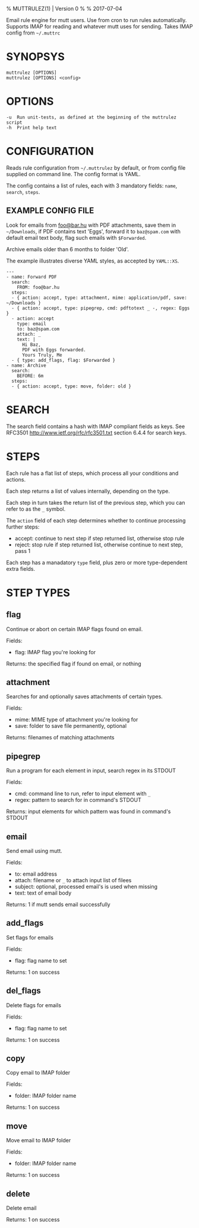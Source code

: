 % MUTTRULEZ(1) | Version 0
%
% 2017-07-04

Email rule engine for mutt users. Use from cron to run rules automatically.
Supports IMAP for reading and whatever mutt uses for sending.
Takes IMAP config from `~/.muttrc`

# SYNOPSYS

    muttrulez [OPTIONS]
    muttrulez [OPTIONS] <config>

# OPTIONS

    -u	Run unit-tests, as defined at the beginning of the muttrulez script
    -h	Print help text

# CONFIGURATION

Reads rule configuration from `~/.muttrulez` by default, or from config file
supplied on command line. The config format is YAML.

The config contains a list of rules, each with 3 mandatory fields:
`name`, `search`, `steps`.

## EXAMPLE CONFIG FILE

Look for emails from foo@bar.hu with PDF attachments, save them in `~/Downloads`,
if PDF contains text 'Eggs', forward it to `baz@spam.com` with default email text
body, flag such emails with `$Forwarded`.

Archive emails older than 6 months to folder 'Old'.

The example illustrates diverse YAML styles, as accepted by `YAML::XS`.

    ---
    - name: Forward PDF
      search:
        FROM: foo@bar.hu
      steps:
      - { action: accept, type: attachment, mime: application/pdf, save: ~/Downloads }
      - { action: accept, type: pipegrep, cmd: pdftotext _ -, regex: Eggs }
      - action: accept
        type: email
        to: baz@spam.com
        attach: _
        text: |
          Hi Baz,
          PDF with Eggs forwarded.
          Yours Truly, Me
      - { type: add_flags, flag: $Forwarded }
    - name: Archive
      search:
        BEFORE: 6m
      steps:
      - { action: accept, type: move, folder: old }

# SEARCH

The search field contains a hash with IMAP compliant fields as keys.
See RFC3501 http://www.ietf.org/rfc/rfc3501.txt section 6.4.4 for search keys.

# STEPS

Each rule has a flat list of steps, which process all your conditions and actions.

Each step returns a list of values internally, depending on the type.

Each step in turn takes the return list of the previous step,
which you can refer to as the `_` symbol.

The `action` field of each step determines whether to continue processing
further steps:

* accept: continue to next step if step returned list, otherwise stop rule
* reject: stop rule if step returned list, otherwise continue to next step, pass 1

Each step has a manadatory `type` field, plus zero or more type-dependent
extra fields.

# STEP TYPES

## flag

Continue or abort on certain IMAP flags found on email.

Fields:

* flag: IMAP flag you're looking for

Returns: the specified flag if found on email, or nothing

## attachment

Searches for and optionally saves attachments of certain types.

Fields:

* mime: MIME type of attachment you're looking for
* save: folder to save file permanently, optional

Returns: filenames of matching attachments

## pipegrep

Run a program for each element in input, search regex in its STDOUT

Fields:

* cmd: command line to run, refer to input element with `_`
* regex: pattern to search for in command's STDOUT

Returns: input elements for which pattern was found in command's STDOUT

## email

Send email using mutt.

Fields:

* to: email address
* attach: filename or `_` to attach input list of filees
* subject: optional, processed email's is used when missing
* text: text of email body

Returns: 1 if mutt sends email successfully

## add_flags

Set flags for emails

Fields:

* flag: flag name to set

Returns: 1 on success

## del_flags

Delete flags for emails

Fields:

* flag: flag name to set

Returns: 1 on success

## copy

Copy email to IMAP folder

Fields:

* folder: IMAP folder name

Returns: 1 on success

## move

Move email to IMAP folder

Fields:

* folder: IMAP folder name

Returns: 1 on success

## delete

Delete email

Returns: 1 on success
